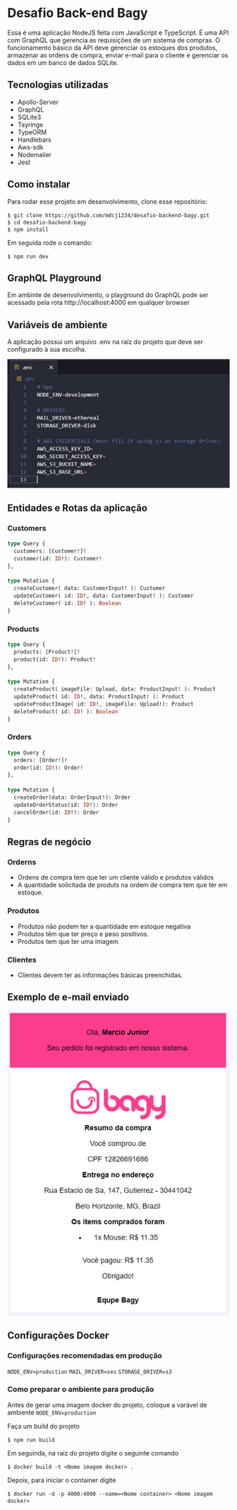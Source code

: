 # Desafio Back-end Bagy

Essa é uma aplicação NodeJS feita com JavaScript e TypeScript. É uma API com GraphQL que gerencia as requisições de um sistema de compras. O funcionamento básico da API deve gerenciar os estoques dos produtos, armazenar as ordens de compra, enviar e-mail para o cliente e gerenciar os dados em um banco de dados SQLite. 

## Tecnologias utilizadas

* Apollo-Server
* GraphQL
* SQLite3
* Tsyringe
* TypeORM
* Handlebars
* Aws-sdk
* Nodemailer
* Jest

## Como instalar

Para rodar esse projeto em desenvolvimento, clone esse repositório: 

```
$ git clone https://github.com/mdcj1234/desafio-backend-bagy.git
$ cd desafio-backend-bagy
$ npm install
```

Em seguida rode o comando:

```
$ npm run dev
```

## GraphQL Playground

Em ambinte de desenvolvimento, o playground do GraphQL pode ser acessado pela rota http://localhost:4000 em qualquer browser

## Variáveis de ambiente

A aplicação possui um arquivo .env na raíz do projeto que deve ser configurado à sua escolha.

![Env config](/assets/env_config.PNG)

## Entidades e Rotas da aplicação

### Customers

```graphql
type Query {
  customers: [Customer!]!
  customer(id: ID!): Customer!
},

type Mutation {
  createCustomer( data: CustomerInput! ): Customer
  updateCustomer( id: ID!, data: CustomerInput! ): Customer
  deleteCustomer( id: ID! ): Boolean
}
```

### Products

```graphql
type Query {
  products: [Product!]!
  product(id: ID!): Product!
},

type Mutation {
  createProduct( imageFile: Upload, data: ProductInput! ): Product
  updateProduct( id: ID!, data: ProductInput! ): Product
  updateProductImage( id: ID!, imageFile: Upload!): Product
  deleteProduct( id: ID! ): Boolean
}
```

### Orders

```graphql
type Query {
  orders: [Order!]!
  order(id: ID!): Order!
},

type Mutation {
  createOrder(data: OrderInput!): Order
  updateOrderStatus(id: ID!): Order
  cancelOrder(id: ID!): Order
}
```
## Regras de negócio

### Orderns

* Ordens de compra tem que ter um cliente válido e produtos válidos
* A quantidade solicitada de produts na ordem de compra tem que ter em estoque.

### Produtos

* Produtos não podem ter a quantidade em estoque negativa
* Produtos têm que ter preço e peso positivos.
* Produtos tem que ter uma imagem

### Clientes

* Clientes devem ter as informações básicas preenchidas.

## Exemplo de e-mail enviado

![Email example](/assets/email_example.PNG)

## Configurações Docker

### Configurações recomendadas em produção

`NODE_ENV=production`
`MAIL_DRIVER=ses`
`STORAGE_DRIVER=s3`

### Como preparar o ambiente para produção

Antes de gerar uma imagem docker do projeto, coloque a varável de ambiente `NODE_ENV=production`

Faça um build do projeto

```
$ npm run build
```

Em seguinda, na raiz do projeto digite o seguinte comando

```
$ docker build -t <Nome imagem docker> .
```

Depois, para iniciar o container digite

```
$ docker run -d -p 4000:4000 --name=<Nome container> <Nome imagem docker>
```
